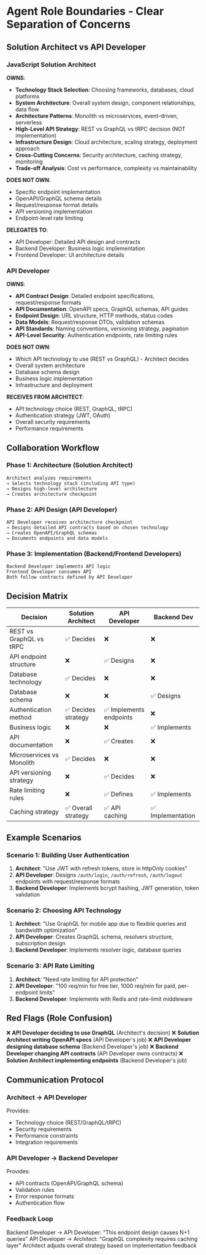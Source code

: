 # Agent Role Boundaries - Clear Separation of Concerns

## Solution Architect vs API Developer

### JavaScript Solution Architect
**OWNS**:
- **Technology Stack Selection**: Choosing frameworks, databases, cloud platforms
- **System Architecture**: Overall system design, component relationships, data flow
- **Architecture Patterns**: Monolith vs microservices, event-driven, serverless
- **High-Level API Strategy**: REST vs GraphQL vs tRPC decision (NOT implementation)
- **Infrastructure Design**: Cloud architecture, scaling strategy, deployment approach
- **Cross-Cutting Concerns**: Security architecture, caching strategy, monitoring
- **Trade-off Analysis**: Cost vs performance, complexity vs maintainability

**DOES NOT OWN**:
- Specific endpoint implementation
- OpenAPI/GraphQL schema details
- Request/response format details
- API versioning implementation
- Endpoint-level rate limiting

**DELEGATES TO**:
- API Developer: Detailed API design and contracts
- Backend Developer: Business logic implementation
- Frontend Developer: UI architecture details

### API Developer
**OWNS**:
- **API Contract Design**: Detailed endpoint specifications, request/response formats
- **API Documentation**: OpenAPI specs, GraphQL schemas, API guides
- **Endpoint Design**: URL structure, HTTP methods, status codes
- **Data Models**: Request/response DTOs, validation schemas
- **API Standards**: Naming conventions, versioning strategy, pagination
- **API-Level Security**: Authentication endpoints, rate limiting rules

**DOES NOT OWN**:
- Which API technology to use (REST vs GraphQL) - Architect decides
- Overall system architecture
- Database schema design
- Business logic implementation
- Infrastructure and deployment

**RECEIVES FROM ARCHITECT**:
- API technology choice (REST, GraphQL, tRPC)
- Authentication strategy (JWT, OAuth)
- Overall security requirements
- Performance requirements

## Collaboration Workflow

### Phase 1: Architecture (Solution Architect)
```
Architect analyzes requirements
→ Selects technology stack (including API type)
→ Designs high-level architecture
→ Creates architecture checkpoint
```

### Phase 2: API Design (API Developer)
```
API Developer receives architecture checkpoint
→ Designs detailed API contracts based on chosen technology
→ Creates OpenAPI/GraphQL schemas
→ Documents endpoints and data models
```

### Phase 3: Implementation (Backend/Frontend Developers)
```
Backend Developer implements API logic
Frontend Developer consumes API
Both follow contracts defined by API Developer
```

## Decision Matrix

| Decision | Solution Architect | API Developer | Backend Dev |
|----------|------------------|---------------|-------------|
| REST vs GraphQL vs tRPC | ✅ Decides | ❌ | ❌ |
| API endpoint structure | ❌ | ✅ Designs | ❌ |
| Database technology | ✅ Decides | ❌ | ❌ |
| Database schema | ❌ | ❌ | ✅ Designs |
| Authentication method | ✅ Decides strategy | ✅ Implements endpoints | ❌ |
| Business logic | ❌ | ❌ | ✅ Implements |
| API documentation | ❌ | ✅ Creates | ❌ |
| Microservices vs Monolith | ✅ Decides | ❌ | ❌ |
| API versioning strategy | ❌ | ✅ Decides | ❌ |
| Rate limiting rules | ❌ | ✅ Defines | ✅ Implements |
| Caching strategy | ✅ Overall strategy | ✅ API caching | ✅ Implementation |

## Example Scenarios

### Scenario 1: Building User Authentication
1. **Architect**: "Use JWT with refresh tokens, store in httpOnly cookies"
2. **API Developer**: Designs `/auth/login`, `/auth/refresh`, `/auth/logout` endpoints with request/response formats
3. **Backend Developer**: Implements bcrypt hashing, JWT generation, token validation

### Scenario 2: Choosing API Technology
1. **Architect**: "Use GraphQL for mobile app due to flexible queries and bandwidth optimization"
2. **API Developer**: Creates GraphQL schema, resolvers structure, subscription design
3. **Backend Developer**: Implements resolver logic, database queries

### Scenario 3: API Rate Limiting
1. **Architect**: "Need rate limiting for API protection"
2. **API Developer**: "100 req/min for free tier, 1000 req/min for paid, per-endpoint limits"
3. **Backend Developer**: Implements with Redis and rate-limit middleware

## Red Flags (Role Confusion)

❌ **API Developer deciding to use GraphQL** (Architect's decision)
❌ **Solution Architect writing OpenAPI specs** (API Developer's job)
❌ **API Developer designing database schema** (Backend Developer's job)
❌ **Backend Developer changing API contracts** (API Developer owns contracts)
❌ **Solution Architect implementing endpoints** (Backend Developer's job)

## Communication Protocol

### Architect → API Developer
Provides:
- Technology choice (REST/GraphQL/tRPC)
- Security requirements
- Performance constraints
- Integration requirements

### API Developer → Backend Developer
Provides:
- API contracts (OpenAPI/GraphQL schema)
- Validation rules
- Error response formats
- Authentication flow

### Feedback Loop
Backend Developer → API Developer: "This endpoint design causes N+1 queries"
API Developer → Architect: "GraphQL complexity requires caching layer"
Architect adjusts overall strategy based on implementation feedback